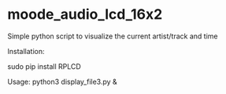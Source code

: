 # moode_audio_lcd_16x2
Simple python script to visualize the current artist/track and time

Installation:

sudo pip install RPLCD

Usage:
python3 display_file3.py &

